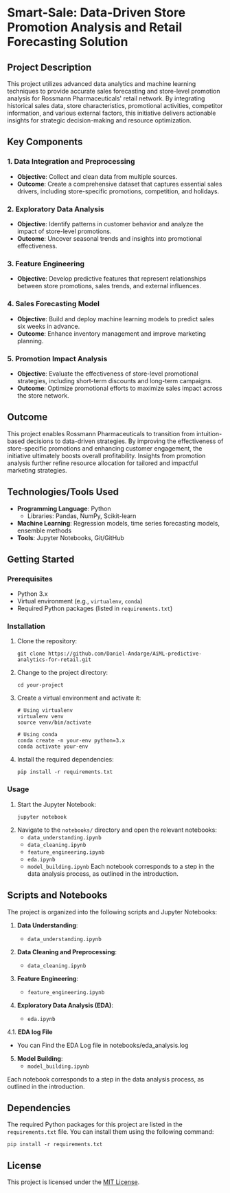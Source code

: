 # Smart-Sale: Data-Driven Store Promotion Analysis and Retail Forecasting Solution 

## Project Description

This project utilizes advanced data analytics and machine learning techniques to provide accurate sales forecasting and store-level promotion analysis for Rossmann Pharmaceuticals' retail network. By integrating historical sales data, store characteristics, promotional activities, competitor information, and various external factors, this initiative delivers actionable insights for strategic decision-making and resource optimization.

## Key Components

### 1. Data Integration and Preprocessing
- **Objective**: Collect and clean data from multiple sources.
- **Outcome**: Create a comprehensive dataset that captures essential sales drivers, including store-specific promotions, competition, and holidays.

### 2. Exploratory Data Analysis
- **Objective**: Identify patterns in customer behavior and analyze the impact of store-level promotions.
- **Outcome**: Uncover seasonal trends and insights into promotional effectiveness.

### 3. Feature Engineering
- **Objective**: Develop predictive features that represent relationships between store promotions, sales trends, and external influences.

### 4. Sales Forecasting Model
- **Objective**: Build and deploy machine learning models to predict sales six weeks in advance.
- **Outcome**: Enhance inventory management and improve marketing planning.

### 5. Promotion Impact Analysis
- **Objective**: Evaluate the effectiveness of store-level promotional strategies, including short-term discounts and long-term campaigns.
- **Outcome**: Optimize promotional efforts to maximize sales impact across the store network.

## Outcome
This project enables Rossmann Pharmaceuticals to transition from intuition-based decisions to data-driven strategies. By improving the effectiveness of store-specific promotions and enhancing customer engagement, the initiative ultimately boosts overall profitability. Insights from promotion analysis further refine resource allocation for tailored and impactful marketing strategies.

## Technologies/Tools Used
- **Programming Language**: Python
  - Libraries: Pandas, NumPy, Scikit-learn
- **Machine Learning**: Regression models, time series forecasting models, ensemble methods
- **Tools**: Jupyter Notebooks, Git/GitHub

## Getting Started

### Prerequisites

- Python 3.x
- Virtual environment (e.g., `virtualenv`, `conda`)
- Required Python packages (listed in `requirements.txt`)

### Installation

1. Clone the repository:
   ```
   git clone https://github.com/Daniel-Andarge/AiML-predictive-analytics-for-retail.git
   ```
2. Change to the project directory:
   ```
   cd your-project
   ```
3. Create a virtual environment and activate it:

   ```
   # Using virtualenv
   virtualenv venv
   source venv/bin/activate

   # Using conda
   conda create -n your-env python=3.x
   conda activate your-env
   ```

4. Install the required dependencies:
   ```
   pip install -r requirements.txt
   ```

### Usage

1. Start the Jupyter Notebook:
   ```
   jupyter notebook
   ```
2. Navigate to the `notebooks/` directory and open the relevant notebooks:
   - `data_understanding.ipynb`
   - `data_cleaning.ipynb`
   - `feature_engineering.ipynb`
   - `eda.ipynb`
   - `model_building.ipynb`
     Each notebook corresponds to a step in the data analysis process, as outlined in the introduction.

## Scripts and Notebooks

The project is organized into the following scripts and Jupyter Notebooks:

1. **Data Understanding**:

   - `data_understanding.ipynb`

2. **Data Cleaning and Preprocessing**:

   - `data_cleaning.ipynb`

3. **Feature Engineering**:

   - `feature_engineering.ipynb`

4. **Exploratory Data Analysis (EDA)**:

   - `eda.ipynb`

4.1. **EDA log File**

- You can Find the EDA Log file in notebooks/eda_analysis.log

5. **Model Building**:
   - `model_building.ipynb`

Each notebook corresponds to a step in the data analysis process, as outlined in the introduction.

## Dependencies

The required Python packages for this project are listed in the `requirements.txt` file. You can install them using the following command:

```
pip install -r requirements.txt
```

## License

This project is licensed under the [MIT License](LICENSE).
